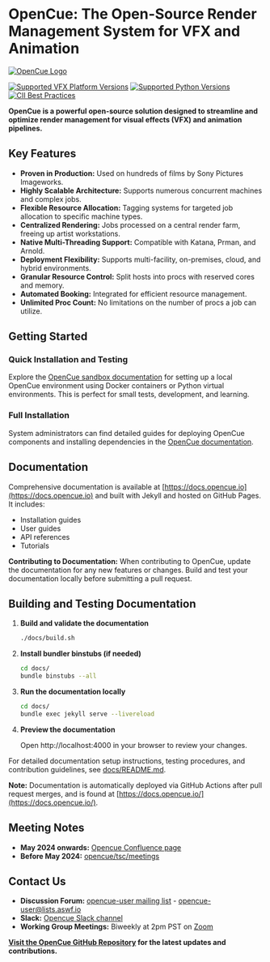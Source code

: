 # OpenCue: The Open-Source Render Management System for VFX and Animation

[![OpenCue Logo](/images/opencue_logo_with_text.png)](https://github.com/AcademySoftwareFoundation/OpenCue)

[![Supported VFX Platform Versions](https://img.shields.io/badge/vfx%20platform-2021--2024-lightgrey.svg)](http://www.vfxplatform.com/)
[![Supported Python Versions](https://img.shields.io/badge/python-3.6+-blue.svg)](https://www.python.org/)
[![CII Best Practices](https://bestpractices.coreinfrastructure.org/projects/2837/badge)](https://bestpractices.coreinfrastructure.org/projects/2837)

**OpenCue is a powerful open-source solution designed to streamline and optimize render management for visual effects (VFX) and animation pipelines.**

## Key Features

*   **Proven in Production:** Used on hundreds of films by Sony Pictures Imageworks.
*   **Highly Scalable Architecture:** Supports numerous concurrent machines and complex jobs.
*   **Flexible Resource Allocation:** Tagging systems for targeted job allocation to specific machine types.
*   **Centralized Rendering:** Jobs processed on a central render farm, freeing up artist workstations.
*   **Native Multi-Threading Support:** Compatible with Katana, Prman, and Arnold.
*   **Deployment Flexibility:** Supports multi-facility, on-premises, cloud, and hybrid environments.
*   **Granular Resource Control:**  Split hosts into procs with reserved cores and memory.
*   **Automated Booking:** Integrated for efficient resource management.
*   **Unlimited Proc Count:** No limitations on the number of procs a job can utilize.

## Getting Started

### Quick Installation and Testing

Explore the [OpenCue sandbox documentation](https://github.com/AcademySoftwareFoundation/OpenCue/blob/master/sandbox/README.md) for setting up a local OpenCue environment using Docker containers or Python virtual environments. This is perfect for small tests, development, and learning.

### Full Installation

System administrators can find detailed guides for deploying OpenCue components and installing dependencies in the [OpenCue documentation](https://www.opencue.io/docs/getting-started/).

## Documentation

Comprehensive documentation is available at [https://docs.opencue.io](https://docs.opencue.io) and built with Jekyll and hosted on GitHub Pages.  It includes:

*   Installation guides
*   User guides
*   API references
*   Tutorials

**Contributing to Documentation:**  When contributing to OpenCue, update the documentation for any new features or changes. Build and test your documentation locally before submitting a pull request.

## Building and Testing Documentation

1.  **Build and validate the documentation**
    ```bash
    ./docs/build.sh
    ```
2.  **Install bundler binstubs (if needed)**
    ```bash
    cd docs/
    bundle binstubs --all
    ```
3.  **Run the documentation locally**
    ```bash
    cd docs/
    bundle exec jekyll serve --livereload
    ```
4.  **Preview the documentation**

    Open http://localhost:4000 in your browser to review your changes.

For detailed documentation setup instructions, testing procedures, and contribution guidelines, see [docs/README.md](https://github.com/AcademySoftwareFoundation/OpenCue/blob/master/docs/README.md).

**Note:** Documentation is automatically deployed via GitHub Actions after pull request merges, and is found at [https://docs.opencue.io/](https://docs.opencue.io/).

## Meeting Notes

*   **May 2024 onwards:** [Opencue Confluence page](http://wiki.aswf.io/display/OPENCUE/OpenCue+Home)
*   **Before May 2024:** [opencue/tsc/meetings](https://github.com/AcademySoftwareFoundation/OpenCue/tree/master/tsc/meetings)

## Contact Us

*   **Discussion Forum:** [opencue-user mailing list](https://lists.aswf.io/g/opencue-user) - <opencue-user@lists.aswf.io>
*   **Slack:** [Opencue Slack channel](https://academysoftwarefdn.slack.com/archives/CMFPXV39Q)
*   **Working Group Meetings:** Biweekly at 2pm PST on [Zoom](https://www.google.com/url?q=https://zoom-lfx.platform.linuxfoundation.org/meeting/95509555934?password%3Da8d65f0e-c5f0-44fb-b362-d3ed0c22b7c1&sa=D&source=calendar&ust=1717863981078692&usg=AOvVaw1zRcYz7VPAwfwOXeBPpoM6)

**[Visit the OpenCue GitHub Repository](https://github.com/AcademySoftwareFoundation/OpenCue) for the latest updates and contributions.**